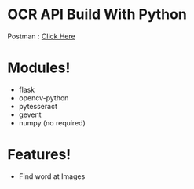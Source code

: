 # OCR API Build With Python

Postman : [Click Here](https://www.getpostman.com/collections/62b8b6aa4c324c27d6d3)

# Modules!

  - flask
  - opencv-python
  - pytesseract
  - gevent
  - numpy (no required)

# Features!

  - Find word at Images

